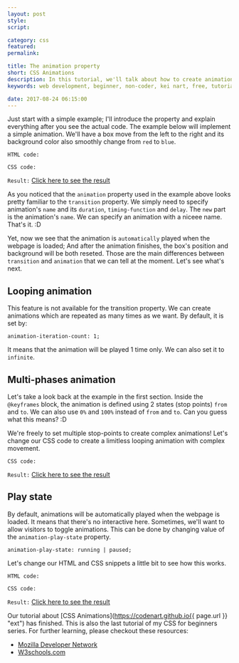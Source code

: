 ```yaml
---
layout: post
style:
script:

category: css
featured:
permalink:

title: The animation property
short: CSS Animations
description: In this tutorial, we'll talk about how to create animations with complex movements in CSS. <br>This tutorial requires modern browsers - Firefox, Chrome, Opera, IE10+. <br>The examples below won't work on IE9 and older.
keywords: web development, beginner, non-coder, kei nart, free, tutorial, coding, programming, code nart, css, @keyframes, animation

date: 2017-08-24 06:15:00
---
```


Just start with a simple example; I'll introduce the property and explain
everything after you see the actual code. The example below will implement a
simple animation. We'll have a box move from the left to the right and its
background color also smoothly change from `red` to `blue`.

`HTML code:`
<script src="https://gist.github.com/codenart/717683c2ccd8865de5efebb3a54338eb.js">
</script>

`CSS code:`
<script src="https://gist.github.com/codenart/4cc1737589c84601678d68f3f9d7c461.js">
</script>

`Result:` [Click here to see the result](https://codepen.io/codenart/full/yPoPgR/ "ext")

As you noticed that the `animation` property used in the example above looks pretty
familiar to the `transition` property. We simply need to specify animation's `name`
and its `duration`, `timing-function` and `delay`. The `new` part is the animation's
`name`. We can specify an animation with a niceee name. That's it. :D

Yet, now we see that the animation is `automatically` played when the webpage is
loaded; And after the animation finishes, the box's position and background will
be both reseted. Those are the main differences between `transition` and `animation`
that we can tell at the moment. Let's see what's next.

## Looping animation

This feature is not available for the transition property. We can create animations
which are repeated as many times as we want. By default, it is set by:

`animation-iteration-count: 1;`

It means that the animation will be played 1 time only. We can also set it to
`infinite`.

## Multi-phases animation

Let's take a look back at the example in the first section. Inside the `@keyframes`
block, the animation is defined using 2 states (stop points) `from` and `to`. We
can also use `0%` and `100%` instead of `from` and `to`. Can you guess what this
means? :D

We're freely to set multiple stop-points to create complex animations! Let's
change our CSS code to create a limitless looping animation with complex movement.

`CSS code:`
<script src="https://gist.github.com/codenart/1c92184d472a7d5153dc80c3fe2e05de.js">
</script>

`Result:` [Click here to see the result](https://codepen.io/codenart/full/gXxoqE/ "ext")

## Play state

By default, animations will be automatically played when the webpage is loaded.
It means that there's no interactive here. Sometimes, we'll want to allow
visitors to toggle animations. This can be done by changing value of the
`animation-play-state` property.

`animation-play-state: running | paused;`

Let's change our HTML and CSS snippets a little bit to see how this works.

`HTML code:`
<script src="https://gist.github.com/codenart/43976e45c98aa23268f4c0d9aeb5f90f.js">
</script>

`CSS code:`
<script src="https://gist.github.com/codenart/86c894257edf0a92cecac36d02f4418b.js">
</script>

`Result:` [Click here to see the result](https://codepen.io/codenart/full/POKQZY/ "ext")

Our tutorial about [CSS Animations](https://codenart.github.io{{ page.url }} "ext")
has finished. This is also the last tutorial of my CSS for beginners series. For
further learning, please checkout these resources:

- [Mozilla Developer Network](https://developer.mozilla.org/en-US/docs/Web/CSS "ext")
- [W3schools.com](https://www.w3schools.com/css/default.asp "ext")
